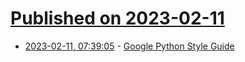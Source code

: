# [Published on 2023-02-11](index.md)

* [2023-02-11, 07:39:05](https://news.ycombinator.com/item?id=34750397) - [Google Python Style Guide](https://google.github.io/styleguide/pyguide.html)
